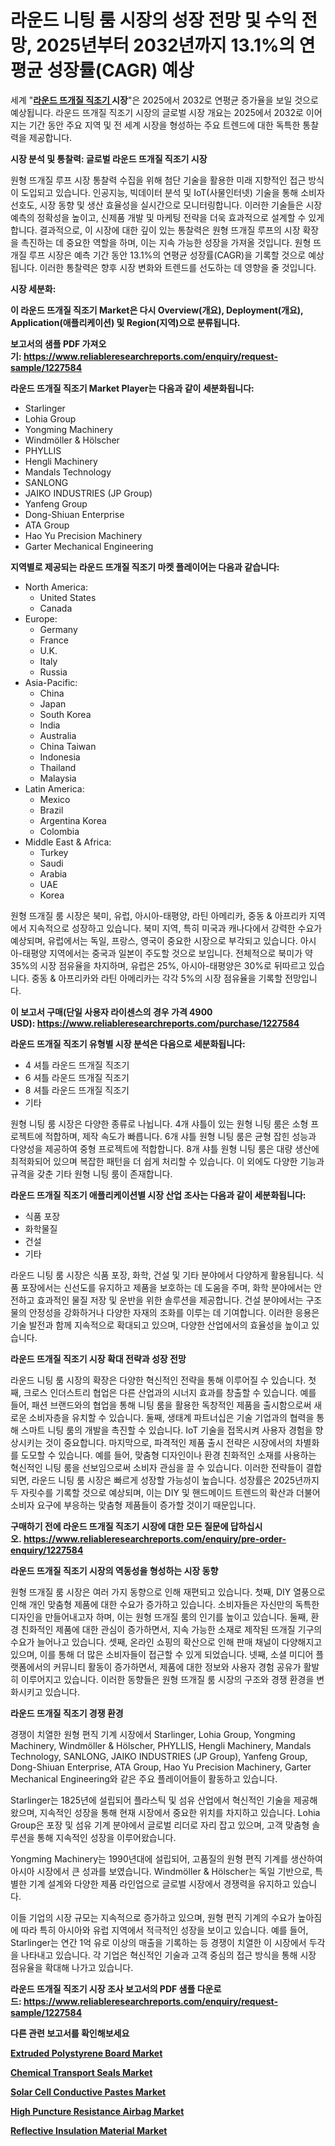 <p><h1>라운드 니팅 룸 시장의 성장 전망 및 수익 전망, 2025년부터 2032년까지 13.1%의 연평균 성장률(CAGR) 예상</h1></p><p>세계 "<strong><a href="https://www.reliableresearchreports.com/round-knitting-looms-r1227584?utm_campaign=106&utm_medium=8&utm_source=Github&utm_content=ia&utm_term=07012025&utm_id=round-knitting-looms">라운드 뜨개질 직조기&nbsp;</a></strong><strong>시장</strong>"은 2025에서 2032로 연평균 증가율을 보일 것으로 예상됩니다. 라운드 뜨개질 직조기 시장의 글로벌 시장 개요는 2025에서 2032로 이어지는 기간 동안 주요 지역 및 전 세계 시장을 형성하는 주요 트렌드에 대한 독특한 통찰력을 제공합니다.</p>
<p><strong>시장 분석 및 통찰력: 글로벌 라운드 뜨개질 직조기 시장</strong></p>
<p><p>원형 뜨개질 루프 시장 통찰력 수집을 위해 첨단 기술을 활용한 미래 지향적인 접근 방식이 도입되고 있습니다. 인공지능, 빅데이터 분석 및 IoT(사물인터넷) 기술을 통해 소비자 선호도, 시장 동향 및 생산 효율성을 실시간으로 모니터링합니다. 이러한 기술들은 시장 예측의 정확성을 높이고, 신제품 개발 및 마케팅 전략을 더욱 효과적으로 설계할 수 있게 합니다. 결과적으로, 이 시장에 대한 깊이 있는 통찰력은 원형 뜨개질 루프의 시장 확장을 촉진하는 데 중요한 역할을 하며, 이는 지속 가능한 성장을 가져올 것입니다. 원형 뜨개질 루프 시장은 예측 기간 동안 13.1%의 연평균 성장률(CAGR)을 기록할 것으로 예상됩니다. 이러한 통찰력은 향후 시장 변화와 트렌드를 선도하는 데 영향을 줄 것입니다.</p><a href="%7CAUTHORITHY_DOMAIN_URL%7C?utm_campaign=106&utm_medium=8&utm_source=Github&utm_content=ia&utm_term=07012025&utm_id=round-knitting-looms"></a></p>
<p><strong>시장 세분화:</strong></p>
<p><strong>이 라운드 뜨개질 직조기 Market은 다시 Overview(개요), Deployment(개요), Application(애플리케이션) 및 Region(지역)으로 분류됩니다.</strong></p>
<p><strong>보고서의 샘플 PDF 가져오기:&nbsp;<a href="https://www.reliableresearchreports.com/enquiry/request-sample/1227584?utm_campaign=106&utm_medium=8&utm_source=Github&utm_content=ia&utm_term=07012025&utm_id=round-knitting-looms">https://www.reliableresearchreports.com/enquiry/request-sample/1227584</a></strong><strong></strong></p>
<p><strong>라운드 뜨개질 직조기 Market Player는 다음과 같이 세분화됩니다:</strong></p>
<p><ul><li>Starlinger</li><li>Lohia Group</li><li>Yongming Machinery</li><li>Windmöller & Hölscher</li><li>PHYLLIS</li><li>Hengli Machinery</li><li>Mandals Technology</li><li>SANLONG</li><li>JAIKO INDUSTRIES (JP Group)</li><li>Yanfeng Group</li><li>Dong-Shiuan Enterprise</li><li>ATA Group</li><li>Hao Yu Precision Machinery</li><li>Garter Mechanical Engineering</li></ul></p>
<p><strong>지역별로 제공되는 라운드 뜨개질 직조기 마켓 플레이어는 다음과 같습니다:</strong></p>
<p><ul>
    <li>
        North America:
        <ul>
            <li>United States</li>
            <li>Canada</li>
        </ul>
    </li>
    <li>
        Europe:
        <ul>
            <li>Germany</li>
            <li>France</li>
            <li>U.K.</li>
            <li>Italy</li>
            <li>Russia</li>
        </ul>
    </li>
    <li>
        Asia-Pacific:
        <ul>
            <li>China</li>
            <li>Japan</li>
            <li>South Korea</li>
            <li>India</li>
            <li>Australia</li>
            <li>China Taiwan</li>
            <li>Indonesia</li>
            <li>Thailand</li>
            <li>Malaysia</li>
        </ul>
    </li>
    <li>
        Latin America:
        <ul>
            <li>Mexico</li>
            <li>Brazil</li>
            <li>Argentina Korea</li>
            <li>Colombia</li>
        </ul>
    </li>
    <li>
        Middle East & Africa:
        <ul>
            <li>Turkey</li>
            <li>Saudi</li>
            <li>Arabia</li>
            <li>UAE</li>
            <li>Korea</li>
        </ul>
    </li>
    </ul></p>
<p><p>원형 뜨개질 룸 시장은 북미, 유럽, 아시아-태평양, 라틴 아메리카, 중동 & 아프리카 지역에서 지속적으로 성장하고 있습니다. 북미 지역, 특히 미국과 캐나다에서 강력한 수요가 예상되며, 유럽에서는 독일, 프랑스, 영국이 중요한 시장으로 부각되고 있습니다. 아시아-태평양 지역에서는 중국과 일본이 주도할 것으로 보입니다. 전체적으로 북미가 약 35%의 시장 점유율을 차지하며, 유럽은 25%, 아시아-태평양은 30%로 뒤따르고 있습니다. 중동 & 아프리카와 라틴 아메리카는 각각 5%의 시장 점유율을 기록할 전망입니다.</p></p>
<p><strong>이 보고서 구매(단일 사용자 라이센스의 경우 가격 4900 USD):&nbsp;<a href="https://www.reliableresearchreports.com/purchase/1227584?utm_campaign=106&utm_medium=8&utm_source=Github&utm_content=ia&utm_term=07012025&utm_id=round-knitting-looms">https://www.reliableresearchreports.com/purchase/1227584</a></strong></p>
<p><strong>라운드 뜨개질 직조기 유형별 시장 분석은 다음으로 세분화됩니다:</strong></p>
<p><ul><li>4 셔틀 라운드 뜨개질 직조기</li><li>6 셔틀 라운드 뜨개질 직조기</li><li>8 셔틀 라운드 뜨개질 직조기</li><li>기타</li></ul></p>
<p><p>원형 니팅 룸 시장은 다양한 종류로 나뉩니다. 4개 샤틀이 있는 원형 니팅 룸은 소형 프로젝트에 적합하며, 제작 속도가 빠릅니다. 6개 샤틀 원형 니팅 룸은 균형 잡힌 성능과 다양성을 제공하여 중형 프로젝트에 적합합니다. 8개 샤틀 원형 니팅 룸은 대량 생산에 최적화되어 있으며 복잡한 패턴을 더 쉽게 처리할 수 있습니다. 이 외에도 다양한 기능과 규격을 갖춘 기타 원형 니팅 룸이 존재합니다.</p></p>
<p><strong>라운드 뜨개질 직조기 애플리케이션별 시장 산업 조사는 다음과 같이 세분화됩니다:</strong></p>
<p><ul><li>식품 포장</li><li>화학물질</li><li>건설</li><li>기타</li></ul></p>
<p><p>라운드 니팅 룸 시장은 식품 포장, 화학, 건설 및 기타 분야에서 다양하게 활용됩니다. 식품 포장에서는 신선도를 유지하고 제품을 보호하는 데 도움을 주며, 화학 분야에서는 안전하고 효과적인 물질 저장 및 운반을 위한 솔루션을 제공합니다. 건설 분야에서는 구조물의 안정성을 강화하거나 다양한 자재의 조화를 이루는 데 기여합니다. 이러한 응용은 기술 발전과 함께 지속적으로 확대되고 있으며, 다양한 산업에서의 효율성을 높이고 있습니다.</p></p>
<p><strong>라운드 뜨개질 직조기 시장 확대 전략과 성장 전망</strong></p>
<p><p>라운드 니팅 룸 시장의 확장은 다양한 혁신적인 전략을 통해 이루어질 수 있습니다. 첫째, 크로스 인더스트리 협업은 다른 산업과의 시너지 효과를 창출할 수 있습니다. 예를 들어, 패션 브랜드와의 협업을 통해 니팅 룸을 활용한 독창적인 제품을 출시함으로써 새로운 소비자층을 유치할 수 있습니다. 둘째, 생태계 파트너십은 기술 기업과의 협력을 통해 스마트 니팅 룸의 개발을 촉진할 수 있습니다. IoT 기술을 접목시켜 사용자 경험을 향상시키는 것이 중요합니다. 마지막으로, 파격적인 제품 출시 전략은 시장에서의 차별화를 도모할 수 있습니다. 예를 들어, 맞춤형 디자인이나 환경 친화적인 소재를 사용하는 혁신적인 니팅 룸을 선보임으로써 소비자 관심을 끌 수 있습니다. 이러한 전략들이 결합되면, 라운드 니팅 룸 시장은 빠르게 성장할 가능성이 높습니다. 성장률은 2025년까지 두 자릿수를 기록할 것으로 예상되며, 이는 DIY 및 핸드메이드 트렌드의 확산과 더불어 소비자 요구에 부응하는 맞춤형 제품들이 증가할 것이기 때문입니다.</p></p>
<p><strong>구매하기 전에 라운드 뜨개질 직조기 시장에 대한 모든 질문에 답하십시오.&nbsp;<a href="https://www.reliableresearchreports.com/enquiry/pre-order-enquiry/1227584?utm_campaign=106&utm_medium=8&utm_source=Github&utm_content=ia&utm_term=07012025&utm_id=round-knitting-looms">https://www.reliableresearchreports.com/enquiry/pre-order-enquiry/1227584</a></strong><strong></strong></p>
<p><strong>라운드 뜨개질 직조기 시장의 역동성을 형성하는 시장 동향</strong></p>
<p><p>원형 뜨개질 룸 시장은 여러 가지 동향으로 인해 재편되고 있습니다. 첫째, DIY 열풍으로 인해 개인 맞춤형 제품에 대한 수요가 증가하고 있습니다. 소비자들은 자신만의 독특한 디자인을 만들어내고자 하며, 이는 원형 뜨개질 룸의 인기를 높이고 있습니다. 둘째, 환경 친화적인 제품에 대한 관심이 증가하면서, 지속 가능한 소재로 제작된 뜨개질 기구의 수요가 늘어나고 있습니다. 셋째, 온라인 쇼핑의 확산으로 인해 판매 채널이 다양해지고 있으며, 이를 통해 더 많은 소비자들이 접근할 수 있게 되었습니다. 넷째, 소셜 미디어 플랫폼에서의 커뮤니티 활동이 증가하면서, 제품에 대한 정보와 사용자 경험 공유가 활발히 이루어지고 있습니다. 이러한 동향들은 원형 뜨개질 룸 시장의 구조와 경쟁 환경을 변화시키고 있습니다.</p></p>
<p><strong>라운드 뜨개질 직조기 경쟁 환경</strong></p>
<p><p>경쟁이 치열한 원형 편직 기계 시장에서 Starlinger, Lohia Group, Yongming Machinery, Windmöller & Hölscher, PHYLLIS, Hengli Machinery, Mandals Technology, SANLONG, JAIKO INDUSTRIES (JP Group), Yanfeng Group, Dong-Shiuan Enterprise, ATA Group, Hao Yu Precision Machinery, Garter Mechanical Engineering와 같은 주요 플레이어들이 활동하고 있습니다.</p><p>Starlinger는 1825년에 설립되어 플라스틱 및 섬유 산업에서 혁신적인 기술을 제공해 왔으며, 지속적인 성장을 통해 현재 시장에서 중요한 위치를 차지하고 있습니다. Lohia Group은 포장 및 섬유 기계 분야에서 글로벌 리더로 자리 잡고 있으며, 고객 맞춤형 솔루션을 통해 지속적인 성장을 이루어왔습니다.</p><p>Yongming Machinery는 1990년대에 설립되어, 고품질의 원형 편직 기계를 생산하여 아시아 시장에서 큰 성과를 보였습니다. Windmöller & Hölscher는 독일 기반으로, 특별한 기계 설계와 다양한 제품 라인업으로 글로벌 시장에서 경쟁력을 유지하고 있습니다.</p><p>이들 기업의 시장 규모는 지속적으로 증가하고 있으며, 원형 편직 기계의 수요가 높아짐에 따라 특히 아시아와 유럽 지역에서 적극적인 성장을 보이고 있습니다. 예를 들어, Starlinger는 연간 1억 유로 이상의 매출을 기록하는 등 경쟁이 치열한 이 시장에서 두각을 나타내고 있습니다. 각 기업은 혁신적인 기술과 고객 중심의 접근 방식을 통해 시장 점유율을 확대해 나가고 있습니다.</p></p>
<p><strong>라운드 뜨개질 직조기 시장 조사 보고서의 PDF 샘플 다운로드:&nbsp;<a href="https://www.reliableresearchreports.com/enquiry/request-sample/1227584?utm_campaign=106&utm_medium=8&utm_source=Github&utm_content=ia&utm_term=07012025&utm_id=round-knitting-looms">https://www.reliableresearchreports.com/enquiry/request-sample/1227584</a></strong></p>
<p><strong></strong></p>
<p><strong></strong></p>
<p><strong></strong></p>
<p><strong></strong></p>
<p><strong>다른 관련 보고서를 확인해보세요</strong></p>
<p><strong><p><a href="https://github.com/ParvinKhatun77/Market-Research-Report-List-1/blob/main/extruded-polystyrene-board-market.md?utm_campaign=106&utm_medium=8&utm_source=Github&utm_content=ia&utm_term=07012025&utm_id=round-knitting-looms">Extruded Polystyrene Board Market</a></p><p><a href="https://github.com/DixieGrimes/Market-Research-Report-List-1/blob/main/chemical-transport-seals-market.md?utm_campaign=106&utm_medium=8&utm_source=Github&utm_content=ia&utm_term=07012025&utm_id=round-knitting-looms">Chemical Transport Seals Market</a></p><p><a href="https://github.com/nathandecarvalho/Market-Research-Report-List-5/blob/main/solar-cell-conductive-pastes-market.md?utm_campaign=106&utm_medium=8&utm_source=Github&utm_content=ia&utm_term=07012025&utm_id=round-knitting-looms">Solar Cell Conductive Pastes Market</a></p><p><a href="https://github.com/stephaniwo144/Market-Research-Report-List-1/blob/main/high-puncture-resistance-airbag-market.md?utm_campaign=106&utm_medium=8&utm_source=Github&utm_content=ia&utm_term=07012025&utm_id=round-knitting-looms">High Puncture Resistance Airbag Market</a></p><p><a href="https://github.com/abbislposival/Market-Research-Report-List-1/blob/main/reflective-insulation-material-market.md?utm_campaign=106&utm_medium=8&utm_source=Github&utm_content=ia&utm_term=07012025&utm_id=round-knitting-looms">Reflective Insulation Material Market</a></p></strong></p>